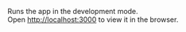 
Runs the app in the development mode.\
Open [http://localhost:3000](http://localhost:3000) to view it in the browser.
